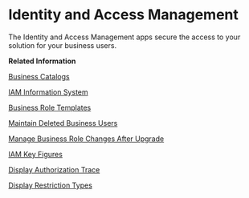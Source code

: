 <!-- loiof25f9108740442c3804370f2d88a9bdd -->

# Identity and Access Management

The Identity and Access Management apps secure the access to your solution for your business users.

**Related Information**  


[Business Catalogs](Business_Catalogs_dd0abf5.md "You use this app to display all available business catalogs.")

[IAM Information System](IAM_Information_System_82d17cf.md "With this app you can get an overview of business users in your system and what roles and restrictions are assigned to them.")

[Business Role Templates](Business_Role_Templates_223dfd3.md "You can use this app to you get an overview of the business role templates delivered by SAP.")

[Maintain Deleted Business Users](Maintain_Deleted_Business_Users_a904bdd.md)

[Manage Business Role Changes After Upgrade](Manage_Business_Role_Changes_After_Upgrade_2e2f201.md)

[IAM Key Figures](IAM_Key_Figures_f249696.md)

[Display Authorization Trace](Display_Authorization_Trace_79b3c9b.md)

[Display Restriction Types](Display_Restriction_Types_9203905.md "You can use this app to display restriction types and their validity.")


